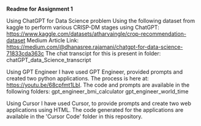 **Readme for Assignment 1**

Using ChatGPT for Data Science problem
Using the following dataset from kaggle to perform various CRISP-DM stages using ChatGPT: https://www.kaggle.com/datasets/atharvaingle/crop-recommendation-dataset
Medium Article Link: https://medium.com/@dhanasree.rajamani/chatgpt-for-data-science-71833cda363c
The chat transcipt for this is present in folder: chatGPT_data_Science_transcript

Using GPT Engineer
I have used GPT Engineer, provided prompts and created two python applications. The process is here at: https://youtu.be/68cpfmt1LbI. The code and prompts are available in the following folders:
gpt_engineer_bmi_calculator
gpt_engineer_world_time

Using Cursor
I have used Cursor, to provide prompts and create two web applications using HTML. The code generated for the applications are available in the 'Cursor Code' folder in this repository.
